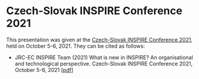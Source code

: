 # Czech-Slovak INSPIRE Conference 2021
This presentation was given at the [Czech-Slovak INSPIRE Conference 2021](https://inspirujmese.cz/#o-konferenci), held on October 5-6, 2021. They can be cited as follows:

* JRC-EC INSPIRE Team (2021) What is new in INSPIRE? An organisational and technological perspective. Czech-Slovak INSPIRE Conference 2021, October 5-6, 2021 [[pdf](20211005_What_is_new_in_INSPIRE.pdf)]
